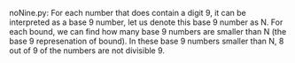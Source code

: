 noNine.py: For each number that does contain a digit 9, it can be interpreted as a base 9 number, let us denote this base 9 number as N. For each bound, we can find how many base 9 numbers are smaller than N (the base 9 represenation of bound). In these base 9 numbers smaller than N, 8 out of 9 of the numbers are not divisible 9. 

